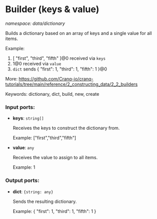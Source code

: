 # Builder (keys & value)

_namespace: data/dictionary_

Builds a dictionary based on an array of keys and a single value for all items.

Example:
1. [ "first", "third", "fifth" ]@0 received via `keys`
1. 1@0 received via `value`
2. `dict` sends { "first": 1, "third": 1, "fifth": 1 }@0

More:
https://github.com/Cranq-io/cranq-tutorials/tree/main/reference/2_constructing_data/2_2_builders

Keywords: dictionary, dict, build, new, create

### Input ports:

* __keys__: ` string[] `

    Receives the keys to construct the dictionary from.
    
    Example:
    ["first","third","fifth"]


* __value__: ` any `

    Receives the value to assign to all items.
    
    Example:
    1

### Output ports:

* __dict__: ` {string: any} `

    Sends the resulting dictionary.
    
    Example:
    { "first": 1, "third": 1, "fifth": 1 }

